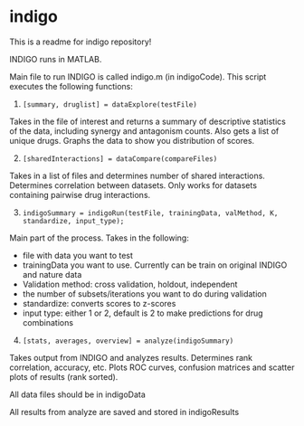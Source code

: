 # indigo
This is a readme for indigo repository!

INDIGO runs in MATLAB.

Main file to run INDIGO is called indigo.m (in indigoCode). This script executes the following functions:

1. `[summary, druglist] = dataExplore(testFile)`

Takes in the file of interest and returns a summary of descriptive statistics of the data, including synergy and antagonism counts. Also gets a list of unique drugs. Graphs the data to show you distribution of scores.

2. `[sharedInteractions] = dataCompare(compareFiles)`

Takes in a list of files and determines number of shared interactions. Determines correlation between datasets. Only works for datasets containing pairwise drug interactions.

3. `indigoSummary = indigoRun(testFile, trainingData, valMethod, K, standardize, input_type);`

Main part of the process. Takes in the following:
- file with data you want to test
- trainingData you want to use. Currently can be train on original INDIGO and nature data
- Validation method: cross validation, holdout, independent
- the number of subsets/iterations you want to do during validation
- standardize: converts scores to z-scores
- input type: either 1 or 2, default is 2 to make predictions for drug combinations

4. `[stats, averages, overview] = analyze(indigoSummary)`

Takes output from INDIGO and analyzes results. Determines rank correlation, accuracy, etc. Plots ROC curves, confusion matrices and scatter plots of results (rank sorted).

All data files should be in indigoData

All results from analyze are saved and stored in indigoResults
